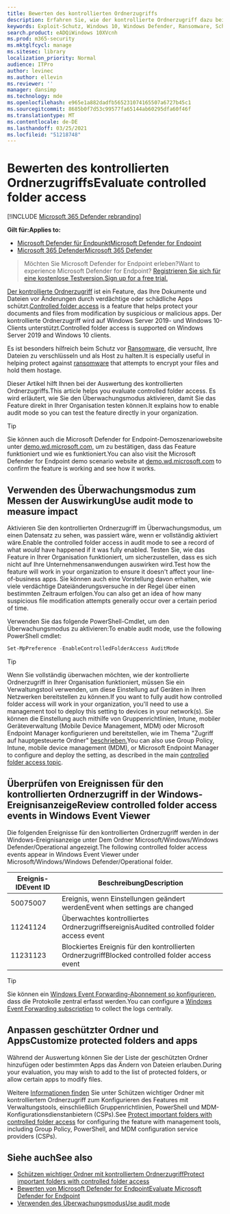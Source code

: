 ```yaml
---
title: Bewerten des kontrollierten Ordnerzugriffs
description: Erfahren Sie, wie der kontrollierte Ordnerzugriff dazu beitragen kann, Dateien vor der Änderung durch schädliche Apps zu schützen.
keywords: Exploit-Schutz, Windows 10, Windows Defender, Ransomware, Schützen, Bewerten, Testen, Demo, Testen
search.product: eADQiWindows 10XVcnh
ms.prod: m365-security
ms.mktglfcycl: manage
ms.sitesec: library
localization_priority: Normal
audience: ITPro
author: levinec
ms.author: ellevin
ms.reviewer: ''
manager: dansimp
ms.technology: mde
ms.openlocfilehash: e965e1a882dadfb565231074165507a6727b45c1
ms.sourcegitcommit: 8685b0f7d53c99577fa65144ab60295dfa60f46f
ms.translationtype: MT
ms.contentlocale: de-DE
ms.lasthandoff: 03/25/2021
ms.locfileid: "51218748"
---
```

# <a name="evaluate-controlled-folder-access"></a><span data-ttu-id="3cd78-104">Bewerten des kontrollierten Ordnerzugriffs</span><span class="sxs-lookup"><span data-stu-id="3cd78-104">Evaluate controlled folder access</span></span>

[!INCLUDE [Microsoft 365 Defender rebranding](../../includes/microsoft-defender.md)]

<span data-ttu-id="3cd78-105">**Gilt für:**</span><span class="sxs-lookup"><span data-stu-id="3cd78-105">**Applies to:**</span></span>
- [<span data-ttu-id="3cd78-106">Microsoft Defender für Endpunkt</span><span class="sxs-lookup"><span data-stu-id="3cd78-106">Microsoft Defender for Endpoint</span></span>](https://go.microsoft.com/fwlink/?linkid=2154037)
- [<span data-ttu-id="3cd78-107">Microsoft 365 Defender</span><span class="sxs-lookup"><span data-stu-id="3cd78-107">Microsoft 365 Defender</span></span>](https://go.microsoft.com/fwlink/?linkid=2118804)

><span data-ttu-id="3cd78-108">Möchten Sie Microsoft Defender for Endpoint erleben?</span><span class="sxs-lookup"><span data-stu-id="3cd78-108">Want to experience Microsoft Defender for Endpoint?</span></span> [<span data-ttu-id="3cd78-109">Registrieren Sie sich für eine kostenlose Testversion.</span><span class="sxs-lookup"><span data-stu-id="3cd78-109">Sign up for a free trial.</span></span>](https://www.microsoft.com/microsoft-365/windows/microsoft-defender-atp?ocid=docs-wdatp-enablesiem-abovefoldlink)


<span data-ttu-id="3cd78-110">[Der kontrollierte Ordnerzugriff](controlled-folders.md) ist ein Feature, das Ihre Dokumente und Dateien vor Änderungen durch verdächtige oder schädliche Apps schützt.</span><span class="sxs-lookup"><span data-stu-id="3cd78-110">[Controlled folder access](controlled-folders.md) is a feature that helps protect your documents and files from modification by suspicious or malicious apps.</span></span> <span data-ttu-id="3cd78-111">Der kontrollierte Ordnerzugriff wird auf Windows Server 2019- und Windows 10-Clients unterstützt.</span><span class="sxs-lookup"><span data-stu-id="3cd78-111">Controlled folder access is supported on Windows Server 2019 and Windows 10 clients.</span></span>

<span data-ttu-id="3cd78-112">Es ist besonders hilfreich beim Schutz vor [Ransomware,](https://www.microsoft.com/wdsi/threats/ransomware) die versucht, Ihre Dateien zu verschlüsseln und als Host zu halten.</span><span class="sxs-lookup"><span data-stu-id="3cd78-112">It is especially useful in helping protect against [ransomware](https://www.microsoft.com/wdsi/threats/ransomware) that attempts to encrypt your files and hold them hostage.</span></span>

<span data-ttu-id="3cd78-113">Dieser Artikel hilft Ihnen bei der Auswertung des kontrollierten Ordnerzugriffs.</span><span class="sxs-lookup"><span data-stu-id="3cd78-113">This article helps you evaluate controlled folder access.</span></span> <span data-ttu-id="3cd78-114">Es wird erläutert, wie Sie den Überwachungsmodus aktivieren, damit Sie das Feature direkt in Ihrer Organisation testen können.</span><span class="sxs-lookup"><span data-stu-id="3cd78-114">It explains how to enable audit mode so you can test the feature directly in your organization.</span></span>

> [!TIP]
> <span data-ttu-id="3cd78-115">Sie können auch die Microsoft Defender for Endpoint-Demoszenariowebsite unter [demo.wd.microsoft.com,](https://demo.wd.microsoft.com?ocid=cx-wddocs-testground) um zu bestätigen, dass das Feature funktioniert und wie es funktioniert.</span><span class="sxs-lookup"><span data-stu-id="3cd78-115">You can also visit the Microsoft Defender for Endpoint demo scenario website at [demo.wd.microsoft.com](https://demo.wd.microsoft.com?ocid=cx-wddocs-testground) to confirm the feature is working and see how it works.</span></span>

## <a name="use-audit-mode-to-measure-impact"></a><span data-ttu-id="3cd78-116">Verwenden des Überwachungsmodus zum Messen der Auswirkung</span><span class="sxs-lookup"><span data-stu-id="3cd78-116">Use audit mode to measure impact</span></span>

<span data-ttu-id="3cd78-117">Aktivieren Sie den kontrollierten Ordnerzugriff im  Überwachungsmodus, um einen Datensatz zu sehen, was passiert wäre, wenn er vollständig aktiviert wäre.</span><span class="sxs-lookup"><span data-stu-id="3cd78-117">Enable the controlled folder access in audit mode to see a record of what *would* have happened if it was fully enabled.</span></span> <span data-ttu-id="3cd78-118">Testen Sie, wie das Feature in Ihrer Organisation funktioniert, um sicherzustellen, dass es sich nicht auf Ihre Unternehmensanwendungen auswirken wird.</span><span class="sxs-lookup"><span data-stu-id="3cd78-118">Test how the feature will work in your organization to ensure it doesn't affect your line-of-business apps.</span></span> <span data-ttu-id="3cd78-119">Sie können auch eine Vorstellung davon erhalten, wie viele verdächtige Dateiänderungsversuche in der Regel über einen bestimmten Zeitraum erfolgen.</span><span class="sxs-lookup"><span data-stu-id="3cd78-119">You can also get an idea of how many suspicious file modification attempts generally occur over a certain period of time.</span></span>

<span data-ttu-id="3cd78-120">Verwenden Sie das folgende PowerShell-Cmdlet, um den Überwachungsmodus zu aktivieren:</span><span class="sxs-lookup"><span data-stu-id="3cd78-120">To enable audit mode, use the following PowerShell cmdlet:</span></span>

```PowerShell
Set-MpPreference -EnableControlledFolderAccess AuditMode
```

> [!TIP]
> <span data-ttu-id="3cd78-121">Wenn Sie vollständig überwachen möchten, wie der kontrollierte Ordnerzugriff in Ihrer Organisation funktioniert, müssen Sie ein Verwaltungstool verwenden, um diese Einstellung auf Geräten in Ihren Netzwerken bereitstellen zu können.</span><span class="sxs-lookup"><span data-stu-id="3cd78-121">If you want to fully audit how controlled folder access will work in your organization, you'll need to use a management tool to deploy this setting to devices in your network(s).</span></span>
<span data-ttu-id="3cd78-122">Sie können die Einstellung auch mithilfe von Gruppenrichtlinien, Intune, mobiler Geräteverwaltung (Mobile Device Management, MDM) oder Microsoft Endpoint Manager konfigurieren und bereitstellen, wie im Thema "Zugriff auf hauptgesteuerte Ordner" [beschrieben.](controlled-folders.md)</span><span class="sxs-lookup"><span data-stu-id="3cd78-122">You can also use Group Policy, Intune, mobile device management (MDM), or Microsoft Endpoint Manager to configure and deploy the setting, as described in the main [controlled folder access topic](controlled-folders.md).</span></span>

## <a name="review-controlled-folder-access-events-in-windows-event-viewer"></a><span data-ttu-id="3cd78-123">Überprüfen von Ereignissen für den kontrollierten Ordnerzugriff in der Windows-Ereignisanzeige</span><span class="sxs-lookup"><span data-stu-id="3cd78-123">Review controlled folder access events in Windows Event Viewer</span></span>

<span data-ttu-id="3cd78-124">Die folgenden Ereignisse für den kontrollierten Ordnerzugriff werden in der Windows-Ereignisanzeige unter Dem Ordner Microsoft/Windows/Windows Defender/Operational angezeigt.</span><span class="sxs-lookup"><span data-stu-id="3cd78-124">The following controlled folder access events appear in Windows Event Viewer under Microsoft/Windows/Windows Defender/Operational folder.</span></span>

<span data-ttu-id="3cd78-125">Ereignis-ID</span><span class="sxs-lookup"><span data-stu-id="3cd78-125">Event ID</span></span> | <span data-ttu-id="3cd78-126">Beschreibung</span><span class="sxs-lookup"><span data-stu-id="3cd78-126">Description</span></span>
-|-
 <span data-ttu-id="3cd78-127">5007</span><span class="sxs-lookup"><span data-stu-id="3cd78-127">5007</span></span> | <span data-ttu-id="3cd78-128">Ereignis, wenn Einstellungen geändert werden</span><span class="sxs-lookup"><span data-stu-id="3cd78-128">Event when settings are changed</span></span>
 <span data-ttu-id="3cd78-129">1124</span><span class="sxs-lookup"><span data-stu-id="3cd78-129">1124</span></span> | <span data-ttu-id="3cd78-130">Überwachtes kontrolliertes Ordnerzugriffsereignis</span><span class="sxs-lookup"><span data-stu-id="3cd78-130">Audited controlled folder access event</span></span>
 <span data-ttu-id="3cd78-131">1123</span><span class="sxs-lookup"><span data-stu-id="3cd78-131">1123</span></span> | <span data-ttu-id="3cd78-132">Blockiertes Ereignis für den kontrollierten Ordnerzugriff</span><span class="sxs-lookup"><span data-stu-id="3cd78-132">Blocked controlled folder access event</span></span>

> [!TIP]
> <span data-ttu-id="3cd78-133">Sie können ein [Windows Event Forwarding-Abonnement so konfigurieren,](https://docs.microsoft.com/windows/win32/wec/setting-up-a-source-initiated-subscription) dass die Protokolle zentral erfasst werden.</span><span class="sxs-lookup"><span data-stu-id="3cd78-133">You can configure a [Windows Event Forwarding subscription](https://docs.microsoft.com/windows/win32/wec/setting-up-a-source-initiated-subscription) to collect the logs centrally.</span></span> 

## <a name="customize-protected-folders-and-apps"></a><span data-ttu-id="3cd78-134">Anpassen geschützter Ordner und Apps</span><span class="sxs-lookup"><span data-stu-id="3cd78-134">Customize protected folders and apps</span></span>

<span data-ttu-id="3cd78-135">Während der Auswertung können Sie der Liste der geschützten Ordner hinzufügen oder bestimmten Apps das Ändern von Dateien erlauben.</span><span class="sxs-lookup"><span data-stu-id="3cd78-135">During your evaluation, you may wish to add to the list of protected folders, or allow certain apps to modify files.</span></span>

<span data-ttu-id="3cd78-136">Weitere [Informationen finden](controlled-folders.md) Sie unter Schützen wichtiger Ordner mit kontrolliertem Ordnerzugriff zum Konfigurieren des Features mit Verwaltungstools, einschließlich Gruppenrichtlinien, PowerShell und MDM-Konfigurationsdienstanbietern (CSPs).</span><span class="sxs-lookup"><span data-stu-id="3cd78-136">See [Protect important folders with controlled folder access](controlled-folders.md) for configuring the feature with management tools, including Group Policy, PowerShell, and MDM configuration service providers (CSPs).</span></span>

## <a name="see-also"></a><span data-ttu-id="3cd78-137">Siehe auch</span><span class="sxs-lookup"><span data-stu-id="3cd78-137">See also</span></span>

* [<span data-ttu-id="3cd78-138">Schützen wichtiger Ordner mit kontrolliertem Ordnerzugriff</span><span class="sxs-lookup"><span data-stu-id="3cd78-138">Protect important folders with controlled folder access</span></span>](controlled-folders.md)
* [<span data-ttu-id="3cd78-139">Bewerten von Microsoft Defender for Endpoint</span><span class="sxs-lookup"><span data-stu-id="3cd78-139">Evaluate Microsoft Defender for Endpoint</span></span>](evaluate-mde.md)
* [<span data-ttu-id="3cd78-140">Verwenden des Überwachungsmodus</span><span class="sxs-lookup"><span data-stu-id="3cd78-140">Use audit mode</span></span>](audit-windows-defender.md)
